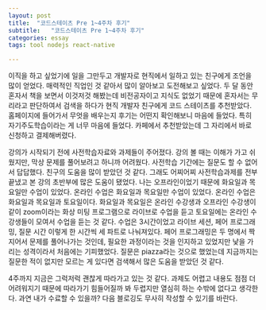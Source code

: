 ```yaml
---
layout: post
title:  "코드스테이츠 Pre 1~4주차 후기"
subtitle:   "코드스테이츠 Pre 1~4주차 후기"
categories: essay
tags: tool nodejs react-native

---
```


이직을 하고 싶었기에 일을 그만두고 개발자로 현직에서 일하고 있는 친구에게 조언을 많이 얻었다. 매력적인 직업인 것 같아서 많이 알아보고 도전해보고 싶었다. 두 달 동안 혼자서 책을 보면서 이것저것 해봤는데 비전공자이고 지식도 없었기 때문에 혼자서는 무리라고 판단하여서 검색을 하다가 현직 개발자 친구에게 코드 스테이츠를 추천받았다. 홈페이지에 들어가서 무엇을 배우는지 후기는 어떤지 확인해보니 마음에 들었다. 특히 자기주도학습이라는 게 너무 마음에 들었다. 카페에서 추천받았는데 그 자리에서 바로 신청하고 결제해버렸다.

강의가 시작되기 전에 사전학습자료와 과제들이 주어졌다. 강의 볼 때는 이해가 가고 쉬웠지만, 막상 문제를 풀어보려고 하니까 어려웠다. 사전학습 기간에는 질문도 할 수 없어서 답답했다. 친구의 도움을 많이 받았던 것 같다. 그래도 어찌어찌 사전학습과제를 전부 끝냈고 본 강의 초반부에 많은 도움이 됐었다. 나는 오프라인이었기 때문에 화요일과 목요일만 수업이 있었다. 온라인 수업은 화요일과 목요일만 수업이 있었다. 온라인 수업은 화요일과 목요일과 토요일이다. 화요일과 목요일은 온라인 수강생과 오프라인 수강생이 같이 zoom이라는 화상 미팅 프로그램으로 라이브로 수업을 듣고 토요일에는 온라인 수강생들이 모여서 수업을 듣는 것 같다. 수업은 3시간이었고 라이브 세션, 페어 프로그래밍, 질문 시간 이렇게 한 시간씩 세 파트로 나눠져있다. 페어 프로그래밍은 두 명에서 짝지어서 문제를 풀어나가는 것인데, 필요한 과정이라는 것을 인지하고 있었지만 낯을 가리는 성격이라서 처음에는 기피했었다. 질문은 piazza라는 것으로 했었는데 지금까지는 질문한 적이 없지만 모르는 게 있다면 검색해서 많은 도움을 받았던 것 같다.

4주까지 지금은 그럭저럭 괜찮게 따라가고 있는 것 같다. 과제도 어렵고 내용도 점점 더 어려워지기 때문에 따라가기 힘들어질까 봐 두렵지만 열심히 하는 수밖에 없다고 생각한다. 과연 내가 수료할 수 있을까? 다음 블로깅도 무사히 작성할 수 있기를 바란다.